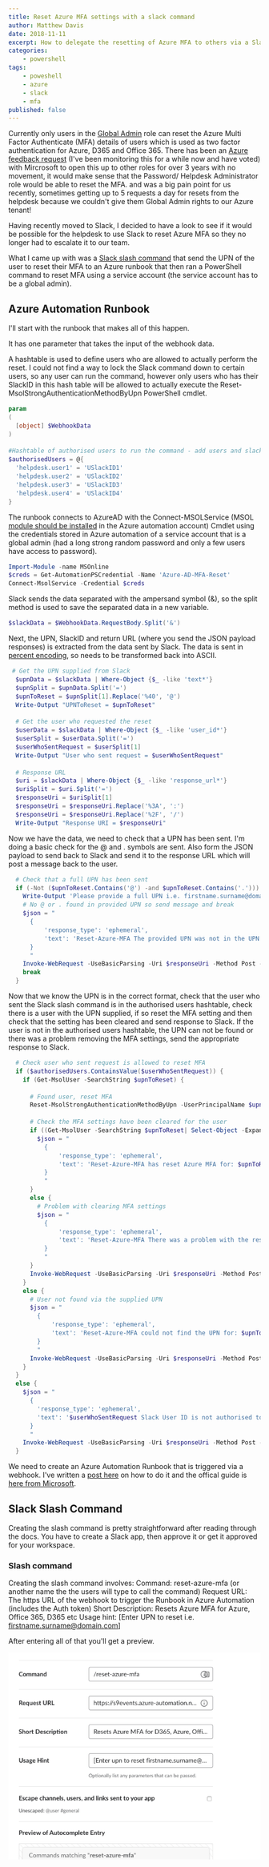 ```yaml
---
title: Reset Azure MFA settings with a slack command
author: Matthew Davis
date: 2018-11-11
excerpt: How to delegate the resetting of Azure MFA to others via a Slack command without the need for elevating their user account to Global Admin
categories: 
    - powershell
tags:
    - poweshell
    - azure
    - slack
    - mfa
published: false
---
```


Currently only users in the [Global Admin] role can reset the Azure Multi Factor Authenticate (MFA) details of users which is used as two factor authentication for Azure, D365 and Office 365. There has been an [Azure feedback request] (I've been monitoring this for a while now and have voted) with Mircrosoft to open this up to other roles for over 3 years with no movement, it would make sense that the Password/ Helpdesk Administrator role would be able to reset the MFA. and was a big pain point for us recently, sometimes getting up to 5 requests a day for resets from the helpdesk because we couldn't give them Global Admin rights to our Azure tenant!

Having recently moved to Slack, I decided to have a look to see if it would be possible for the helpdesk to use Slack to reset Azure MFA so they no longer had to escalate it to our team.

What I came up with was a [Slack slash command] that send the UPN of the user to reset their MFA to an Azure runbook that then ran a PowerShell command to reset MFA using a service account (the service account has to be a global admin).

## Azure Automation Runbook

I'll start with the runbook that makes all of this happen.

It has one parameter that takes the input of the webhook data.

A hashtable is used to define users who are allowed to actually perform the reset. I could not find a way to lock the Slack command down to certain users, so any user can run the command, however only users who has their SlackID in this hash table will be allowed to actually execute the Reset-MsolStrongAuthenticationMethodByUpn PowerShell cmdlet.

```powershell
param
(
  [object] $WebhookData
)

#Hashtable of authorised users to run the command - add users and slack ID to this hashtable to allow them to reset Azure MFA
$authorisedUsers = @{
  'helpdesk.user1' = 'USlackID1'
  'helpdesk.user2' = 'USlackID2'
  'helpdesk.user3' = 'USlackID3'
  'helpdesk.user4' = 'USlackID4'
}
```

The runbook connects to AzureAD with the Connect-MSOLService (MSOL [module should be installed] in the Azure automation account) Cmdlet using the credentials stored in Azure automation of a service account that is a global admin (had a long strong random password and only a few users have access to password).

```powershell
Import-Module -name MSOnline
$creds = Get-AutomationPSCredential -Name 'Azure-AD-MFA-Reset'
Connect-MsolService -Credential $creds
```

Slack sends the data separated with the ampersand symbol (&), so the split method is used to save the separated data in a new variable.

```powershell
$slackData = $WebhookData.RequestBody.Split('&')
```

Next, the UPN, SlackID and return URL (where you send the JSON payload responses) is extracted from the data sent by Slack. The data is sent in [percent encoding], so needs to be transformed back into ASCII.

```powershell
 # Get the UPN supplied from Slack
  $upnData = $slackData | Where-Object {$_ -like 'text*'}
  $upnSplit = $upnData.Split('=')
  $upnToReset = $upnSplit[1].Replace('%40', '@')
  Write-Output "UPNToReset = $upnToReset"

  # Get the user who requested the reset
  $userData = $slackData | Where-Object {$_ -like 'user_id*'}
  $userSplit = $userData.Split('=')
  $userWhoSentRequest = $userSplit[1]
  Write-Output "User who sent request = $userWhoSentRequest"

  # Response URL
  $uri = $slackData | Where-Object {$_ -like 'response_url*'}
  $uriSplit = $uri.Split('=')
  $responseUri = $uriSplit[1]
  $responseUri = $responseUri.Replace('%3A', ':')
  $responseUri = $responseUri.Replace('%2F', '/')
  Write-Output "Response URI = $responseUri"
```

Now we have the data, we need to check that a UPN has been sent. I'm doing a basic check for the @ and . symbols are sent. Also form the JSON payload to send back to Slack and send it to the response URL which will post a message back to the user.

```powershell
  # Check that a full UPN has been sent
  if (-Not ($upnToReset.Contains('@') -and $upnToReset.Contains('.'))) {
    Write-Output 'Please provide a full UPN i.e. firstname.surname@domain.com'
    # No @ or . found in provided UPN so send message and break
    $json = "
      {
          'response_type': 'ephemeral',
          'text': 'Reset-Azure-MFA The provided UPN was not in the UPN format of firstname.surename@domain. UPN sent was: $upnToReset'
      }
      "
    Invoke-WebRequest -UseBasicParsing -Uri $responseUri -Method Post -Body $json
    break
  }
```

Now that we know the UPN is in the correct format, check that the user who sent the Slack slash command is in the authorised users hashtable, check there is a user with the UPN supplied, if so reset the MFA setting and then check that the setting has been cleared and send response to Slack. If the user is not in the authorised users hashtable, the UPN can not be found or there was a problem removing the MFA settings, send the appropriate response to Slack.

```powershell
  # Check user who sent request is allowed to reset MFA
  if ($authorisedUsers.ContainsValue($userWhoSentRequest)) {
    if (Get-MsolUser -SearchString $upnToReset) {

      # Found user, reset MFA      
      Reset-MsolStrongAuthenticationMethodByUpn -UserPrincipalName $upnToReset

      # Check the MFA settings have been cleared for the user
      if ((Get-MsolUser -SearchString $upnToReset| Select-Object -ExpandProperty  StrongAuthenticationMethods | Measure-Object).Count -eq 0) {
        $json = "
          {
              'response_type': 'ephemeral',
              'text': 'Reset-Azure-MFA has reset Azure MFA for: $upnToReset'
          }
          "
      }
      else {
        # Problem with clearing MFA settings
        $json = "
          {
              'response_type': 'ephemeral',
              'text': 'Reset-Azure-MFA There was a problem with the reset of Azure MFA for: $upnToReset. Please try again.'
          }
          "
      }
      Invoke-WebRequest -UseBasicParsing -Uri $responseUri -Method Post -Body $json
    }
    else {
      # User not found via the supplied UPN
      $json = "
        {
            'response_type': 'ephemeral',
            'text': 'Reset-Azure-MFA could not find the UPN for: $upnToReset in Azure. Please check the UPN supplied'
        }
        "
      Invoke-WebRequest -UseBasicParsing -Uri $responseUri -Method Post -Body $json
    } 
  }
  else {
    $json = "
      {
        'response_type': 'ephemeral',
        'text': '$userWhoSentRequest Slack User ID is not authorised to reset Azure MFA. Please contact ask to have your Slack ID added.'
      }
      "
    Invoke-WebRequest -UseBasicParsing -Uri $responseUri -Method Post -Body $json
  }    
```

We need to create an Azure Automation Runbook that is triggered via a webhook. I've written a [post here] on how to do it and the offical guide is [here from Microsoft].

<script src="https://gist.github.com/MatthewJDavis/25196e589860f557180883050dce7eb9"></script>


## Slack Slash Command

Creating the slash command is pretty straightforward after reading through the docs. You have to create a Slack app, then approve it or get it approved for your workspace.

### Slash command

Creating the slash command involves:
Command: reset-azure-mfa (or another name the the users will type to call the command)
Request URL: The https URL of the webhook to trigger the Runbook in Azure Automation (includes the Auth token)
Short Description: Resets Azure MFA for Azure, Office 365, D365 etc
Usage hint: [Enter UPN to reset i.e. firstname.surname@domain.com]

After entering all of that you'll get a preview.

![Slack slash command settings](/images/slack-azure-mfa-reset/slash-command.png)




[Global Admin]: https://docs.microsoft.com/en-us/azure/active-directory/users-groups-roles/directory-assign-admin-roles
[Azure feedback request]: https://feedback.azure.com/forums/169401-azure-active-directory/suggestions/10072839-allow-the-user-admin-role-to-enable-disable-mfa-fo
[module should be installed]: https://docs.microsoft.com/en-us/azure/automation/automation-runbook-gallery#to-import-a-module-from-the-automation-module-gallery-with-the-azure-portal
[percent encoding]: https://en.wikipedia.org/wiki/Percent-encoding
[post here]: https://matthewdavis111.com/azure/create-azure-automation-job-powershell/
[here from Microsoft]: https://docs.microsoft.com/en-us/azure/automation/automation-creating-importing-runbook
[Slack slash command]: https://api.slack.com/slash-commands